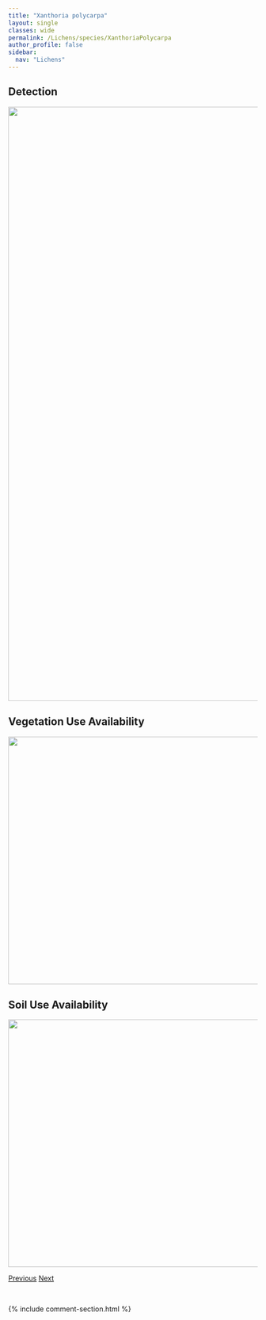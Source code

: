 ```yaml
---
title: "Xanthoria polycarpa"
layout: single
classes: wide
permalink: /Lichens/species/XanthoriaPolycarpa
author_profile: false
sidebar:
  nav: "Lichens"
---
```


<h2>Detection</h2>

<a href="https://drive.google.com/uc?export=view&id=1pYENLbfBQfRzaIDQAlG1qg81hHUfF-X2">
<img src="https://drive.google.com/uc?export=view&id=1pYENLbfBQfRzaIDQAlG1qg81hHUfF-X2" height = "1200" width = "800">
</a>


<h2>Vegetation Use Availability</h2>

<a href="https://drive.google.com/uc?export=view&id=1FjsDAmC5CWqxNdzbnsW7znjVtpJ1fd9K">
<img src="https://drive.google.com/uc?export=view&id=1FjsDAmC5CWqxNdzbnsW7znjVtpJ1fd9K" height = "500" width = "1000">
</a>


<h2>Soil Use Availability</h2>

<a href="https://drive.google.com/uc?export=view&id=1ahMSG6ny2FsverDikcGVS-Oy3GhZjnuf">
<img src="https://drive.google.com/uc?export=view&id=1ahMSG6ny2FsverDikcGVS-Oy3GhZjnuf" height = "500" width = "1000">
</a>


<a href="/DevelopmentWebsite/Lichens/species/XanthoriaElegans" class="pagination--pager" title="Xanthoria elegans">Previous</a> <a href="/DevelopmentWebsite/Lichens/species/XanthoriaSorediata" class="pagination--pager" title="Xanthoria sorediata">Next</a>

<p>&nbsp;</p>

{% include comment-section.html %}
